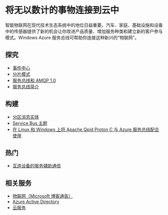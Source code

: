 <properties 
	pageTitle="将无以数计的事物连接到云中 | Windows Azure" 
	description="了解如何使用 Microsoft Azure 将无以数计的事物连接到云中。" 
	services="service-bus,event-hubs" 
	documentationCenter=".net" 
	authors="sethmanheim" 
	manager="timlt" 
	editor=""/>

<tags 
	ms.service="service-bus" 
	ms.date="10/06/2015" 
	wacn.date="11/27/2015"/>

# 将无以数计的事物连接到云中
 
智能物联网在现代技术生态系统中的地位日益重要。汽车、家庭、基础设施和设备中的传感器提供了新的机会让你改进产品质量、增加服务种类和建立新的客户参与模式。Windows Azure 服务总线可帮助你连接这种新兴的“物联网”。

## 探究

- [事件中心](/documentation/articles/event-hubs-overview)
- [分片模式](http://msdn.microsoft.com/zh-cn/library/dn589797.aspx)
- [服务总线和 AMQP 1.0](/documentation/articles/service-bus-amqp-overview)
- [服务总线简介](/services/service-bus/)
 
## 构建
- [分区消息实体](/documentation/articles/service-bus-partitioning)
- [Service Bus 主题](/zh-cn/documentation/articles/service-bus-dotnet-how-to-use-topics-subscriptions)
- [在 Linux 和 Windows 上将 Apache Qpid Proton C 与 Azure 服务总线配合使用](http://msdn.microsoft.com/zh-cn/library/azure/dn235560.aspx) 
 
## 热门

- [互连设备的服务辅助通信](http://blogs.msdn.com/b/clemensv/archive/2014/02/10/service-assisted-communication-for-connected-devices.aspx)

## 相关服务
- [物联网（Microsoft 博客通告）](http://blogs.microsoft.com/iot/2015/03/16/microsoft-announces-azure-iot-suite)
- [Azure Active Directory](/services/identity/)
- [云服务](/services/identity/) 

<!---HONumber=82-->